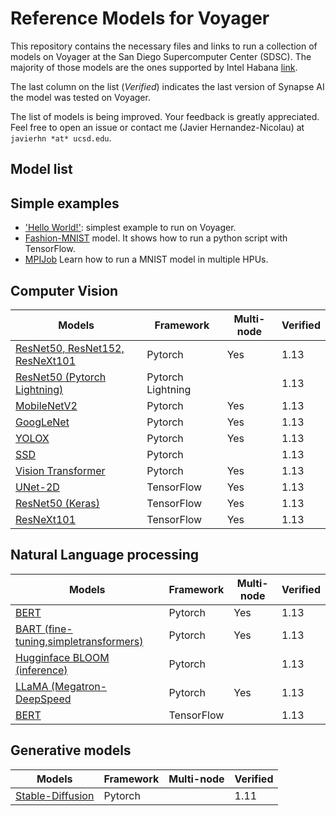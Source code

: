 # Reference Models for Voyager
This repository contains the necessary files and links to run a collection of models on Voyager at the San Diego Supercomputer Center (SDSC). The majority of those models are the ones supported by Intel Habana [link](https://github.com/HabanaAI/Model-References).

The last column on the list (*Verified*) indicates the last version of Synapse AI the model was tested on Voyager.

The list of models is being improved. Your feedback is greatly appreciated. Feel free to open an issue or contact me (Javier Hernandez-Nicolau) at `javierhn *at* ucsd.edu`.

## Model list

## Simple examples
- ['Hello World!'](helloworld): simplest example to run on Voyager.
- [Fashion-MNIST](TensorFlow/examples/Fashion-MNIST) model. It shows how to run a python script with TensorFlow.
- [MPIJob](TensorFlow/examples/MPIJob) Learn how to run a MNIST model in multiple HPUs. 

## Computer Vision
| Models                                                                                  | Framework         | Multi-node | Verified |
| --------------------------------------------------------------------------------------- | ----------------- | ---------- | -------- |
| [ResNet50, ResNet152, ResNeXt101](PyTorch/computer_vision/classification/torchvision)   | Pytorch           |  Yes       |  1.13    |
| [ResNet50 (Pytorch Lightning)](PyTorch/computer_vision/classification/lightning/resnet) | Pytorch Lightning |            |  1.13    |
| [MobileNetV2](PyTorch/computer_vision/classification/torchvision)                       | Pytorch           |  Yes       |  1.13    |
| [GoogLeNet](PyTorch/computer_vision/classification/torchvision)                         | Pytorch           |  Yes       |  1.13    |
| [YOLOX](PyTorch/computer_vision/detection/yolox)                                        | Pytorch           |  Yes       |  1.13    |
| [SSD](PyTorch/computer_vision/detection/ssd)                                            | Pytorch           |            |  1.13    |
| [Vision Transformer](PyTorch/computer_vision/classification/ViT)                        | Pytorch           |  Yes       |  1.13    |
| [UNet-2D](TensorFlow/computer_vision/Unet2D)                                            | TensorFlow        |  Yes       |  1.13    |
| [ResNet50 (Keras)](TensorFlow/computer_vision/Resnets/resnet_keras)                     | TensorFlow        |  Yes       |  1.13    |
| [ResNeXt101](TensorFlow/computer_vision/Resnets/ResNeXt)                                | TensorFlow        |  Yes       |  1.13    |


## Natural Language processing
| Models                                                                        | Framework  | Multi-node  | Verified |
| ----------------------------------------------------------------------------- | ---------- | ----------- | -------- |
| [BERT](PyTorch/nlp/bert)                                                      | Pytorch    |  Yes        |   1.13   |
| [BART (fine-tuning,simpletransformers)](PyTorch/nlp/BART)                     | Pytorch    |  Yes        |   1.13   |
| [Hugginface BLOOM (inference)](PyTorch/nlp/bloom)                             | Pytorch    |             |   1.13   |
| [LLaMA (Megatron-DeepSpeed](PyTorch/nlp/DeepSpeedExamples/Megatron-DeepSpeed) | Pytorch    |  Yes        |   1.13   |
| [BERT](TensorFlow/nlp/bert)                                                   | TensorFlow |             |   1.13   |

## Generative models
| Models                                                         | Framework  | Multi-node | Verified |
| -------------------------------------------------------------- | ---------- | ---------- | -------- |
| [Stable-Diffusion](PyTorch/generative_models/stable-diffusion) | Pytorch    |            |   1.11   |
